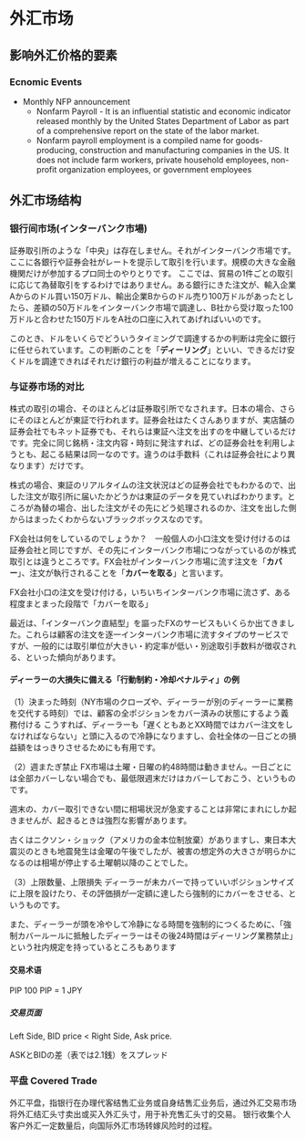 # 外汇市场

## 影响外汇价格的要素

### Ecnomic Events

- Monthly NFP announcement
  - Nonfarm Payroll - It is an influential statistic and economic indicator released monthly by the United States Department of Labor as part of a comprehensive report on the state of the labor market.
  - Nonfarm payroll employment is a compiled name for goods-producing, construction and manufacturing companies in the US. It does not include farm workers, private household employees, non-profit organization employees, or government employees

## 外汇市场结构

### 银行间市场(インターバンク市場)

証券取引所のような「中央」は存在しません。それがインターバンク市場です。ここに各銀行や証券会社がレートを提示して取引を行います。規模の大きな金融機関だけが参加するプロ同士のやりとりです。
ここでは、貿易の1件ごとの取引に応じて為替取引をするわけではありません。ある銀行にきた注文が、輸入企業Aからのドル買い150万ドル、輸出企業Bからのドル売り100万ドルがあったとしたら、差額の50万ドルをインターバンク市場で調達し、B社から受け取った100万ドルと合わせた150万ドルをA社の口座に入れてあげればいいのです。

このとき、ドルをいくらでどういうタイミングで調達するかの判断は完全に銀行に任せられています。この判断のことを「**ディーリング**」といい、できるだけ安くドルを調達できればそれだけ銀行の利益が増えることになります。

### 与证券市场的对比

株式の取引の場合、そのほとんどは証券取引所でなされます。日本の場合、さらにそのほとんどが東証で行われます。証券会社はたくさんありますが、実店舗の証券会社でもネット証券でも、それらは東証へ注文を出すのを中継しているだけです。完全に同じ銘柄・注文内容・時刻に発注すれば、どの証券会社を利用しようとも、起こる結果は同一なのです。違うのは手数料（これは証券会社により異なります）だけです。

株式の場合、東証のリアルタイムの注文状況はどの証券会社でもわかるので、出した注文が取引所に届いたかどうかは東証のデータを見ていればわかります。ところが為替の場合、出した注文がその先にどう処理されるのか、注文を出した側からはまったくわからないブラックボックスなのです。

FX会社は何をしているのでしょうか？　一般個人の小口注文を受け付けるのは証券会社と同じですが、その先にインターバンク市場につながっているのが株式取引とは違うところです。FX会社がインターバンク市場に流す注文を「**カバー**」、注文が執行されることを「**カバーを取る**」と言います。

FX会社小口の注文を受け付ける，いちいちインターバンク市場に流さず、ある程度まとまった段階で「カバーを取る」

最近は、「インターバンク直結型」を謳ったFXのサービスもいくらか出てきました。これらは顧客の注文を逐一インターバンク市場に流すタイプのサービスですが、一般的には取引単位が大きい・約定率が低い・別途取引手数料が徴収される、といった傾向があります。

#### ディーラーの大損失に備える「行動制約・冷却ペナルティ」の例

（1）決まった時刻（NY市場のクローズや、ディーラーが別のディーラーに業務を交代する時刻）では、顧客の全ポジションをカバー済みの状態にするよう義務付ける
こうすれば、ディーラーも「遅くともあとXX時間ではカバー注文をしなければならない」と頭に入るので冷静になりますし、会社全体の一日ごとの損益額をはっきりさせるためにも有用です。

（2）週またぎ禁止
FX市場は土曜・日曜の約48時間は動きません。一日ごとには全部カバーしない場合でも、最低限週末だけはカバーしておこう、というものです。

週末の、カバー取引できない間に相場状況が急変することは非常にまれにしか起きませんが、起きるときは強烈な影響があります。

古くはニクソン・ショック（アメリカの金本位制放棄）がありますし、東日本大震災のときも地震発生は金曜の午後でしたが、被害の想定外の大きさが明らかになるのは相場が停止する土曜朝以降のことでした。

（3）上限数量、上限損失
ディーラーが未カバーで持っていいポジションサイズに上限を設けたり、その評価損が一定額に達したら強制的にカバーをさせる、というものです。

また、ディーラーが頭を冷やして冷静になる時間を強制的につくるために、「強制カバールールに抵触したディーラーはその後24時間はディーリング業務禁止」という社内規定を持っているところもあります

#### 交易术语

PIP   100 PIP = 1 JPY

##### 交易页面

Left Side, BID price < Right Side, Ask price.

ASKとBIDの差（表では2.1銭）をスプレッド

### 平盘 Covered Trade

外汇平盘，指银行在办理代客结售汇业务或自身结售汇业务后，通过外汇交易市场将外汇结汇头寸卖出或买入外汇头寸，用于补充售汇头寸的交易。
银行收集个人客户外汇一定数量后，向国际外汇市场转嫁风险时的过程。
